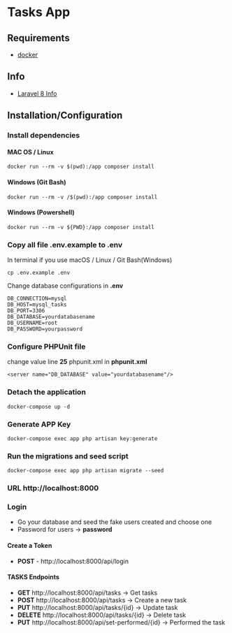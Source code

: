 # Tasks App

## Requirements

- [docker](https://www.docker.com/products/docker-desktop)

## Info

- [Laravel 8 Info](https://laravel.com/docs/8.x/installation)

## Installation/Configuration

### Install dependencies

#### MAC OS / Linux

```
docker run --rm -v $(pwd):/app composer install
```

#### Windows (Git Bash)

```
docker run --rm -v /$(pwd):/app composer install
```

#### Windows (Powershell)

```
docker run --rm -v ${PWD}:/app composer install
```

### Copy all file .env.example to .env

In terminal if you use macOS / Linux / Git Bash(Windows)

```
cp .env.example .env
```

Change database configurations in **.env**

```
DB_CONNECTION=mysql
DB_HOST=mysql_tasks
DB_PORT=3306
DB_DATABASE=yourdatabasename
DB_USERNAME=root
DB_PASSWORD=yourpassword
```

### Configure PHPUnit file

change value line **25** phpunit.xml in **phpunit.xml**

```
<server name="DB_DATABASE" value="yourdatabasename"/>
```

### Detach the application

```
docker-compose up -d
```

### Generate APP Key

```
docker-compose exec app php artisan key:generate
```

### Run the migrations and seed script

```
docker-compose exec app php artisan migrate --seed
```

### URL http://localhost:8000

### Login

- Go your database and seed the fake users created and choose one
- Password for users -> **password**

#### Create a Token

- **POST** - http://localhost:8000/api/login

#### TASKS Endpoints

- **GET** http://localhost:8000/api/tasks -> Get tasks
- **POST** http://localhost:8000/api/tasks -> Create a new task
- **PUT** http://localhost:8000/api/tasks/{id} -> Update task
- **DELETE** http://localhost:8000/api/tasks/{id} -> Delete task
- **PUT** http://localhost:8000/api/set-performed/{id} -> Performed the task



